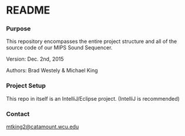 # README #

### Purpose ###

This repository encompasses the entire project structure and all of the source code of our MIPS Sound Sequencer.

Version: Dec. 2nd, 2015

Authors: Brad Westely & Michael King

### Project Setup ###

This repo in itself is an IntelliJ/Eclipse project. (IntelliJ is recommended)


### Contact ###

mtking2@catamount.wcu.edu